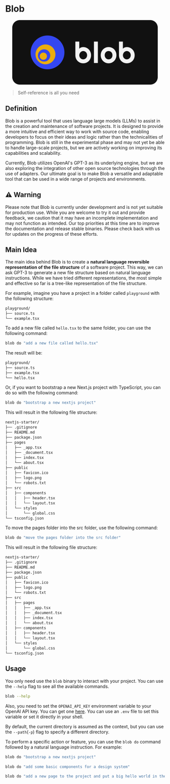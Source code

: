 # Blob

<p align="center">
  <img width="460" src="assets/blob.png">
</p>

> Self-reference is all you need

## Definition

Blob is a powerful tool that uses language large models (LLMs) to assist in the creation and maintenance of software projects. It is designed to provide a more intuitive and efficient way to work with source code, enabling developers to focus on their ideas and logic rather than the technicalities of programming. Blob is still in the experimental phase and may not yet be able to handle large-scale projects, but we are actively working on improving its capabilities and scalability.

Currently, Blob utilizes OpenAI's GPT-3 as its underlying engine, but we are also exploring the integration of other open source technologies through the use of adapters. Our ultimate goal is to make Blob a versatile and adaptable tool that can be used in a wide range of projects and environments.

## ⚠️ Warning

Please note that Blob is currently under development and is not yet suitable for production use. While you are welcome to try it out and provide feedback, we caution that it may have an incomplete implementation and may not function as intended. Our top priorities at this time are to improve the documentation and release stable binaries. Please check back with us for updates on the progress of these efforts.

## Main Idea

The main idea behind Blob is to create a **natural language reversible representation of the file structure** of a software project. This way, we can ask GPT-3 to generate a new file structure based on natural language instructions. While we have tried different representations, the most simple and effective so far is a tree-like representation of the file structure.

For example, imagine you have a project in a folder called `playground` with the following structure:

```
playground/
├── source.ts
└── example.tsx
```

To add a new file called `hello.tsx` to the same folder, you can use the following command:

```bash
blob do "add a new file called hello.tsx"
```

The result will be:

```
playground/
├── source.ts
├── example.tsx
└── hello.tsx
```

Or, if you want to bootstrap a new Next.js project with TypeScript, you can do so with the following command:

```bash
blob do "bootstrap a new nextjs project"
```

This will result in the following file structure:

```
nextjs-starter/
├── .gitignore
├── README.md
├── package.json
├── pages
│   ├── _app.tsx
│   ├── _document.tsx
│   ├── index.tsx
│   └── about.tsx
├── public
│   ├── favicon.ico
│   ├── logo.png
│   └── robots.txt
├── src
│   ├── components
│   │   ├── header.tsx
│   │   └── layout.tsx
│   └── styles
│       └── global.css
└── tsconfig.json
```

To move the pages folder into the src folder, use the following command:

```bash
blob do "move the pages folder into the src folder"
```

This will result in the following file structure:

```
nextjs-starter/
├── .gitignore
├── README.md
├── package.json
├── public
│   ├── favicon.ico
│   ├── logo.png
│   └── robots.txt
├── src
│   ├── pages
│   │   ├── _app.tsx
│   │   ├── _document.tsx
│   │   ├── index.tsx
│   │   └── about.tsx
│   ├── components
│   │   ├── header.tsx
│   │   └── layout.tsx
│   └── styles
│       └── global.css
└── tsconfig.json
```

## Usage

You only need use the `blob` binary to interact with your project. You can use the `--help` flag to see all the available commands.

```bash
blob --help
```

Also, you need to set the `OPENAI_API_KEY` environment variable to your OpenAI API key. You can get one [here](https://beta.openai.com/). You can use an `.env` file to set this variable or set it directly in your shell.

By default, the current directory is assumed as the context, but you can use the `--path`(`-p`) flag to specify a different directory.

To perform a specific action or feature, you can use the `blob do` command followed by a natural language instruction. For example:

```bash
blob do "bootstrap a new nextjs project"
```

```bash
blob do "add some basic components for a design system"
```

```bash
blob do "add a new page to the project and put a big hello world in the center of this page"
```
